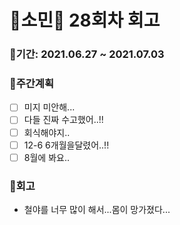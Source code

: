 # 🌼소민🌼 28회차 회고

### 🥕기간: 2021.06.27 ~ 2021.07.03

### 🍆주간계획
- [ ] 미지 미안해...
- [ ] 다들 진짜 수고했어..!! 
- [ ] 회식해야지..
- [ ] 12-6 6개월을달렸어..!! 
- [ ] 8월에 봐요.. 

### 🥦회고

-  철야를 너무 많이 해서...몸이 망가졌다...

